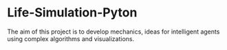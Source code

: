 # Life-Simulation-Pyton
The aim of this project is to develop mechanics, ideas for intelligent agents using complex algorithms and visualizations.

